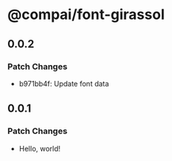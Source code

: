 # @compai/font-girassol

## 0.0.2

### Patch Changes

- b971bb4f: Update font data

## 0.0.1

### Patch Changes

- Hello, world!
